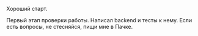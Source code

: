 Хороший старт.

Первый этап проверки работы.
Написал backend и тесты к нему. 
Если есть вопросы, не стесняйся, пищи мне в Пачке. 